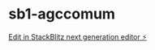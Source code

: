 # sb1-agccomum

[Edit in StackBlitz next generation editor ⚡️](https://stackblitz.com/~/github.com/affilinoanvesh/sb1-agccomum)